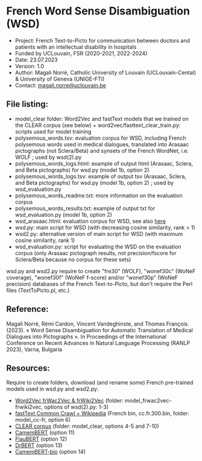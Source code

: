 # French Word Sense Disambiguation (WSD)

- Project: French Text-to-Picto for communication between doctors and patients with an intellectual disability in hospitals
- Funded by UCLouvain, FSR (2020-2021, 2022-2024)
- Date: 23.07.2023
- Version: 1.0
- Author: Magali Norré, Catholic University of Louvain (UCLouvain-Cental) & University of Geneva (UNIGE-FTI)
- Contact: magali.norre@uclouvain.be

## File listing:

- model_clear folder: Word2Vec and fastText models that we trained on the CLEAR corpus (see below) + word2vec/fasttext_clear_train.py: scripts used for model training
- polysemous_words.tsv: evaluation corpus for WSD, including French polysemous words used in medical dialogues, translated into Arasaac pictographs (not Sclera/Beta) and synsets of the French WordNet, i.e. WOLF ; used by wsd(2).py
- polysemous_words_logs.html: example of output html (Arasaac, Sclera, and Beta pictographs) for wsd.py (model 1b, option 2)
- polysemous_words_logs.tsv: example of output tsv (Arasaac, Sclera, and Beta pictographs) for wsd.py (model 1b, option 2) ; used by wsd_evaluation.py
- polysemous_words_readme.txt: more information on the evaluation corpus
- polysemous_words_results.txt: example of output txt for wsd_evaluation.py (model 1b, option 2)
- wsd_arasaac.html: evaluation corpus for WSD, see also [here](https://text2picto.ccl.kuleuven.be/text2picto_french/web/french/wsd_arasaac.php)
- wsd.py: main script for WSD (with decreasing cosine similarity, rank > 1)
- wsd2.py: alternative version of main script for WSD (with maximum cosine similarity, rank 1)
- wsd_evaluation.py: script for evaluating the WSD on the evaluation corpus (only Arasaac pictograph results, not precision/fscore for Sclera/Beta because no corpus for these sets)

wsd.py and wsd2.py require to create "fre30" (WOLF), "wonef30c" (WoNeF coverage), "wonef30f" (WoNeF f-score) and/or "wonef30p" (WoNeF precision) databases of the French Text-to-Picto, but don't require the Perl files (TextToPicto.pl, etc.)

## Reference:

Magali Norré, Rémi Cardon, Vincent Vandeghinste, and Thomas François. (2023). « Word Sense Disambiguation for Automatic Translation of Medical Dialogues into Pictographs ». In Proceedings of the International Conference on Recent Advances in Natural Language Processing (RANLP 2023), Varna, Bulgaria

## Resources:

Require to create folders, download (and rename some) French pre-trained models used in wsd.py and wsd2.py:
- [Word2Vec frWac2Vec & frWiki2Vec](https://fauconnier.github.io) (folder: model_frwac2vec-frwiki2vec, options of wsd(2).py: 1-3)
- [fastText Common Crawl + Wikipedia](https://fasttext.cc/docs/en/crawl-vectors.html) (French bin, cc.fr.300.bin, folder: model_cc-fr, option 6)
- [CLEAR corpus](http://natalia.grabar.free.fr/resources.php#clear) (folder: model_clear, options 4-5 and 7-10)
- [CamemBERT](https://camembert-model.fr) (option 11)
- [FlauBERT](https://github.com/getalp/Flaubert) (option 12)
- [DrBERT](https://drbert.univ-avignon.fr) (option 13)
- [CamemBERT-bio](https://huggingface.co/almanach/camembert-bio-base) (option 14)
